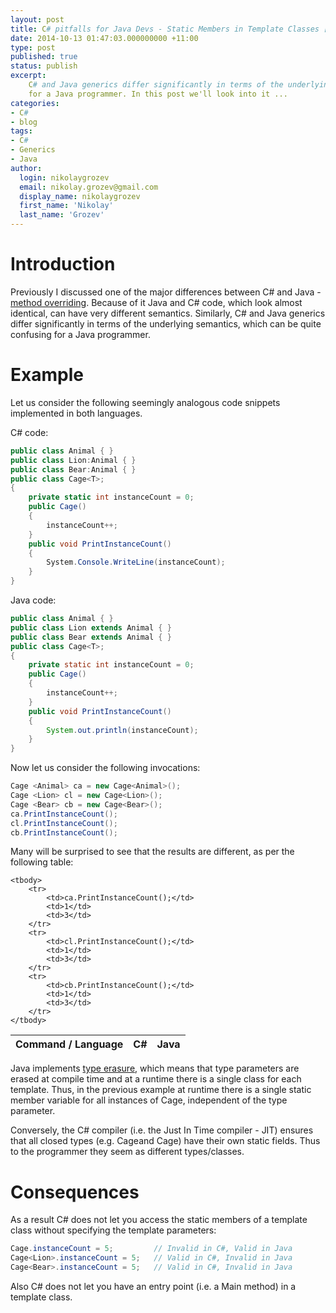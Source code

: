 ```yaml
---
layout: post
title: C# pitfalls for Java Devs - Static Members in Template Classes [Part 2]
date: 2014-10-13 01:47:03.000000000 +11:00
type: post
published: true
status: publish
excerpt: 
    C# and Java generics differ significantly in terms of the underlying semantics, which can be quite confusing 
    for a Java programmer. In this post we'll look into it ...
categories:
- C#
- blog
tags:
- C#
- Generics
- Java
author:
  login: nikolaygrozev
  email: nikolay.grozev@gmail.com
  display_name: nikolaygrozev
  first_name: 'Nikolay'
  last_name: 'Grozev'
---
```


# Introduction

Previously I discussed one of the major differences between C# and Java - 
[method overriding](/2014/10/12/c-pitfalls-for-java-devs-overriding-part-1/). 
Because of it Java and C# code, which look almost identical, can have very different semantics. 
Similarly, C# and Java generics differ significantly in terms of the underlying semantics, which can 
be quite confusing for a Java programmer.

# Example

Let us consider the following seemingly analogous code snippets implemented in both languages.

C# code:

```csharp
public class Animal { }
public class Lion:Animal { }
public class Bear:Animal { }
public class Cage<T>;
{
    private static int instanceCount = 0;
    public Cage()
    {
        instanceCount++;
    }
    public void PrintInstanceCount()
    {
        System.Console.WriteLine(instanceCount);
    }
}
```

Java code:

```java
public class Animal { }
public class Lion extends Animal { }
public class Bear extends Animal { }
public class Cage<T>;
{
    private static int instanceCount = 0;
    public Cage()
    {
        instanceCount++;
    }
    public void PrintInstanceCount()
    {
        System.out.println(instanceCount);
    }
}
```

Now let us consider the following invocations:

```java
Cage <Animal> ca = new Cage<Animal>();
Cage <Lion> cl = new Cage<Lion>();
Cage <Bear> cb = new Cage<Bear>();
ca.PrintInstanceCount();
cl.PrintInstanceCount();
cb.PrintInstanceCount();
```

Many will be surprised to see that the results are different, as per the following table:

<table style="width:20em">
    <thead>
        <tr>
            <th>Command / Language</th>
            <th>C#</th>
            <th>Java</th>
        </tr>
    </thead>

    <tbody>
        <tr>
            <td>ca.PrintInstanceCount();</td>
            <td>1</td>
            <td>3</td>
        </tr>
        <tr>
            <td>cl.PrintInstanceCount();</td>
            <td>1</td>
            <td>3</td>
        </tr>
        <tr>
            <td>cb.PrintInstanceCount();</td>
            <td>1</td>
            <td>3</td>
        </tr>
    </tbody>
</table>

Java implements [type erasure](http://docs.oracle.com/javase/tutorial/java/generics/erasure.html), 
which means that type parameters are erased at compile time and at a runtime there is a single class 
for each template. Thus, in the previous example at runtime there is a single static member variable for 
all instances of Cage, independent of the type parameter.

Conversely, the C# compiler (i.e. the Just In Time compiler - JIT) ensures that all closed types 
(e.g. Cage<Lion>and Cage<Bear>) have their own static fields. Thus to the programmer they seem as different types/classes.

# Consequences

As a result C# does not let you access the static members of a template class without specifying the template parameters:

```java
Cage.instanceCount = 5;         // Invalid in C#, Valid in Java
Cage<Lion>.instanceCount = 5;   // Valid in C#, Invalid in Java
Cage<Bear>.instanceCount = 5;   // Valid in C#, Invalid in Java
```

Also C# does not let you have an entry point (i.e. a Main method) in a template class.